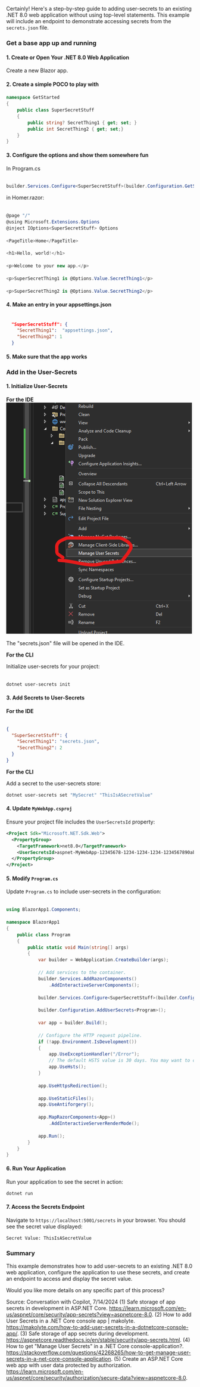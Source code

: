 Certainly! Here's a step-by-step guide to adding user-secrets to an existing .NET 8.0 web application without using top-level statements. This example will include an endpoint to demonstrate accessing secrets from the `secrets.json` file.

### Get a base app up and running

#### 1. Create or Open Your .NET 8.0 Web Application
Create a new Blazor app.

#### 2. Create a simple POCO to play with
``` csharp
namespace GetStarted
{
    public class SuperSecretStuff
    {
        public string? SecretThing1 { get; set; }
        public int SecretThing2 { get; set;}
    }
}
```

#### 3. Configure the options and show them somewhere fun

In Program.cs

``` csharp

builder.Services.Configure<SuperSecretStuff>(builder.Configuration.GetSection("SuperSecretStuff"));

```

in Homer.razor:

```csharp

@page "/"
@using Microsoft.Extensions.Options
@inject IOptions<SuperSecretStuff> Options

<PageTitle>Home</PageTitle>

<h1>Hello, world!</h1>

<p>Welcome to your new app.</p>

<p>SuperSecretThing1 is @Options.Value.SecretThing1</p>

<p>SuperSecretThing2 is @Options.Value.SecretThing2</p>
```

#### 4. Make an entry in your appsettings.json

```json

  "SuperSecretStuff": {
    "SecretThing1":  "appsettings.json",
    "SecretThing2": 1
  }

  ```

#### 5. Make sure that the app works

### Add in the User-Secrets

#### 1. Initialize User-Secrets

**For the IDE**
![Right Click on the solution](../Assests/manage-user-secrets.png)

The "secrets.json" file will be opened in the IDE.

**For the CLI**

Initialize user-secrets for your project:

```bash

dotnet user-secrets init

```

#### 3. Add Secrets to User-Secrets

**For the IDE**

```json

{
  "SuperSecretStuff": {
    "SecretThing1": "secrets.json",
    "SecretThing2": 2
  }
}

```

**For the CLI**

Add a secret to the user-secrets store:
```bash
dotnet user-secrets set "MySecret" "ThisIsASecretValue"
```

#### 4. Update `MyWebApp.csproj`
Ensure your project file includes the `UserSecretsId` property:
```xml
<Project Sdk="Microsoft.NET.Sdk.Web">
  <PropertyGroup>
    <TargetFramework>net8.0</TargetFramework>
    <UserSecretsId>aspnet-MyWebApp-12345678-1234-1234-1234-1234567890ab</UserSecretsId>
  </PropertyGroup>
</Project>
```

#### 5. Modify `Program.cs`

Update `Program.cs` to include user-secrets in the configuration:

```csharp

using BlazorApp1.Components;

namespace BlazorApp1
{
    public class Program
    {
        public static void Main(string[] args)
        {
            var builder = WebApplication.CreateBuilder(args);

            // Add services to the container.
            builder.Services.AddRazorComponents()
                .AddInteractiveServerComponents();

            builder.Services.Configure<SuperSecretStuff>(builder.Configuration.GetSection("SuperSecretStuff"));

            builder.Configuration.AddUserSecrets<Program>();

            var app = builder.Build();

            // Configure the HTTP request pipeline.
            if (!app.Environment.IsDevelopment())
            {
                app.UseExceptionHandler("/Error");
                // The default HSTS value is 30 days. You may want to change this for production scenarios, see https://aka.ms/aspnetcore-hsts.
                app.UseHsts();
            }

            app.UseHttpsRedirection();

            app.UseStaticFiles();
            app.UseAntiforgery();

            app.MapRazorComponents<App>()
                .AddInteractiveServerRenderMode();

            app.Run();
        }
    }
}
```

#### 6. Run Your Application
Run your application to see the secret in action:
```bash
dotnet run
```

#### 7. Access the Secrets Endpoint
Navigate to `https://localhost:5001/secrets` in your browser. You should see the secret value displayed:
```
Secret Value: ThisIsASecretValue
```

### Summary
This example demonstrates how to add user-secrets to an existing .NET 8.0 web application, configure the application to use these secrets, and create an endpoint to access and display the secret value.

Would you like more details on any specific part of this process?

Source: Conversation with Copilot, 7/14/2024
(1) Safe storage of app secrets in development in ASP.NET Core. https://learn.microsoft.com/en-us/aspnet/core/security/app-secrets?view=aspnetcore-8.0.
(2) How to add User Secrets in a .NET Core console app | makolyte. https://makolyte.com/how-to-add-user-secrets-in-a-dotnetcore-console-app/.
(3) Safe storage of app secrets during development. https://aspnetcore.readthedocs.io/en/stable/security/app-secrets.html.
(4) How to get "Manage User Secrets" in a .NET Core console-application?. https://stackoverflow.com/questions/42268265/how-to-get-manage-user-secrets-in-a-net-core-console-application.
(5) Create an ASP.NET Core web app with user data protected by authorization. https://learn.microsoft.com/en-us/aspnet/core/security/authorization/secure-data?view=aspnetcore-8.0.
